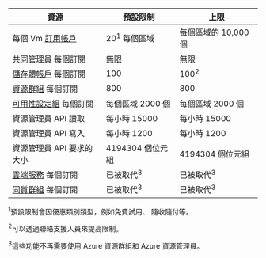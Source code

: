 資源|預設限制|上限
---|---|---
每個 Vm [訂用帳戶](billing-buy-sign-up-azure-subscription.md)|20<sup>1</sup> 每個區域|每個區域的 10,000 個
[共同管理員](billing-add-change-azure-subscription-administrator.md) 每個訂閱|無限|無限
[儲存體帳戶](storage-create-storage-account.md) 每個訂閱|100|100<sup>2</sup>
[資源群組](resource-group-overview.md) 每個訂閱|800|800
[可用性設定組](../virtual-machines/virtual-machines-manage-availability.md#configure-multiple-virtual-machines-in-an-availability-set-for-redundancy) 每個訂閱|每個區域 2000 個|每個區域 2000 個
資源管理員 API 讀取|每小時 15000|每小時 15000
資源管理員 API 寫入|每小時 1200|每小時 1200
資源管理員 API 要求的大小|4194304 個位元組|4194304 個位元組
[雲端服務](cloud-services-what-is.md) 每個訂閱|已被取代<sup>3</sup>|已被取代<sup>3</sup>
[同質群組](../virtual-network/virtual-networks-migrate-to-regional-vnet.md) 每個訂閱|已被取代<sup>3</sup>|已被取代<sup>3</sup>

<sup>1</sup>預設限制會因優惠類別類型，例如免費試用、 隨收隨付等。

<sup>2</sup>可以透過聯絡支援人員來提高限制。

<sup>3</sup>這些功能不再需要使用 Azure 資源群組和 Azure 資源管理員。 

